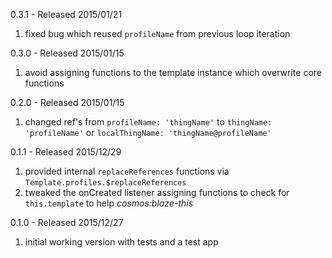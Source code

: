 0.3.1 - Released 2015/01/21

1. fixed bug which reused `profileName` from previous loop iteration


0.3.0 - Released 2015/01/15

1. avoid assigning functions to the template instance which overwrite core functions


0.2.0 - Released 2015/01/15

1. changed ref's from `profileName: 'thingName'` to `thingName: 'profileName'` or `localThingName: 'thingName@profileName'`


0.1.1 - Released 2015/12/29

1. provided internal `replaceReferences` functions via `Template.profiles.$replaceReferences`
2. tweaked the onCreated listener assigning functions to check for `this.template` to help *cosmos:blaze-this*


0.1.0 - Released 2015/12/27

1. initial working version with tests and a test app
